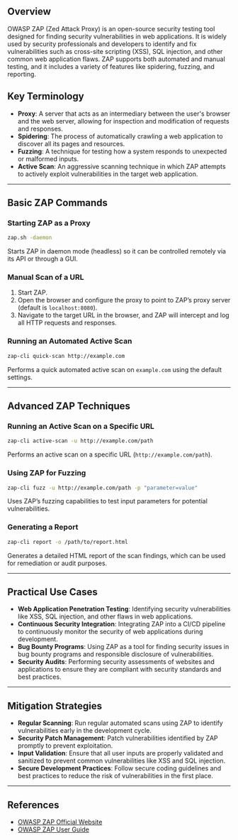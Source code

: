 ## Overview
OWASP ZAP (Zed Attack Proxy) is an open-source security testing tool designed for finding security vulnerabilities in web applications. It is widely used by security professionals and developers to identify and fix vulnerabilities such as cross-site scripting (XSS), SQL injection, and other common web application flaws. ZAP supports both automated and manual testing, and it includes a variety of features like spidering, fuzzing, and reporting.

## Key Terminology
- **Proxy**: A server that acts as an intermediary between the user's browser and the web server, allowing for inspection and modification of requests and responses.
- **Spidering**: The process of automatically crawling a web application to discover all its pages and resources.
- **Fuzzing**: A technique for testing how a system responds to unexpected or malformed inputs.
- **Active Scan**: An aggressive scanning technique in which ZAP attempts to actively exploit vulnerabilities in the target web application.

---

## Basic ZAP Commands
### Starting ZAP as a Proxy
```bash
zap.sh -daemon
````

Starts ZAP in daemon mode (headless) so it can be controlled remotely via its API or through a GUI.

### Manual Scan of a URL

1. Start ZAP.
2. Open the browser and configure the proxy to point to ZAP’s proxy server (default is `localhost:8080`).
3. Navigate to the target URL in the browser, and ZAP will intercept and log all HTTP requests and responses.

### Running an Automated Active Scan

```bash
zap-cli quick-scan http://example.com
```

Performs a quick automated active scan on `example.com` using the default settings.

---

## Advanced ZAP Techniques

### Running an Active Scan on a Specific URL

```bash
zap-cli active-scan -u http://example.com/path
```

Performs an active scan on a specific URL (`http://example.com/path`).

### Using ZAP for Fuzzing

```bash
zap-cli fuzz -u http://example.com/path -p "parameter=value"
```

Uses ZAP’s fuzzing capabilities to test input parameters for potential vulnerabilities.

### Generating a Report

```bash
zap-cli report -o /path/to/report.html
```

Generates a detailed HTML report of the scan findings, which can be used for remediation or audit purposes.

---

## Practical Use Cases

- **Web Application Penetration Testing**: Identifying security vulnerabilities like XSS, SQL injection, and other flaws in web applications.
- **Continuous Security Integration**: Integrating ZAP into a CI/CD pipeline to continuously monitor the security of web applications during development.
- **Bug Bounty Programs**: Using ZAP as a tool for finding security issues in bug bounty programs and responsible disclosure of vulnerabilities.
- **Security Audits**: Performing security assessments of websites and applications to ensure they are compliant with security standards and best practices.

---

## Mitigation Strategies

- **Regular Scanning**: Run regular automated scans using ZAP to identify vulnerabilities early in the development cycle.
- **Security Patch Management**: Patch vulnerabilities identified by ZAP promptly to prevent exploitation.
- **Input Validation**: Ensure that all user inputs are properly validated and sanitized to prevent common vulnerabilities like XSS and SQL injection.
- **Secure Development Practices**: Follow secure coding guidelines and best practices to reduce the risk of vulnerabilities in the first place.

---

## References

- [OWASP ZAP Official Website](https://www.zaproxy.org/)
- [OWASP ZAP User Guide](https://www.zaproxy.org/docs/)
